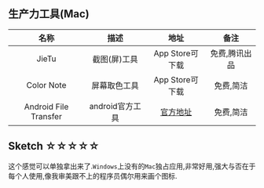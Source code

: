 ## 生产力工具(Mac)


| 名称 | 描述 | 地址 | 备注 |
|:--:|:----:|:---:|:--:|
|JieTu |截图(屏)工具|App Store可下载|免费,腾讯出品|
|Color Note|屏幕取色工具|App Store可下载|免费,简洁|
|Android File Transfer|android官方工具|[官方地址](https://www.android.com/filetransfer/)|免费,简洁|


## Sketch ☆☆☆☆☆

这个感觉可以单独拿出来了.`Windows`上没有的`Mac`独占应用,非常好用,强大与否在于每个人使用,像我审美跟不上的程序员偶尔用来画个图标.

